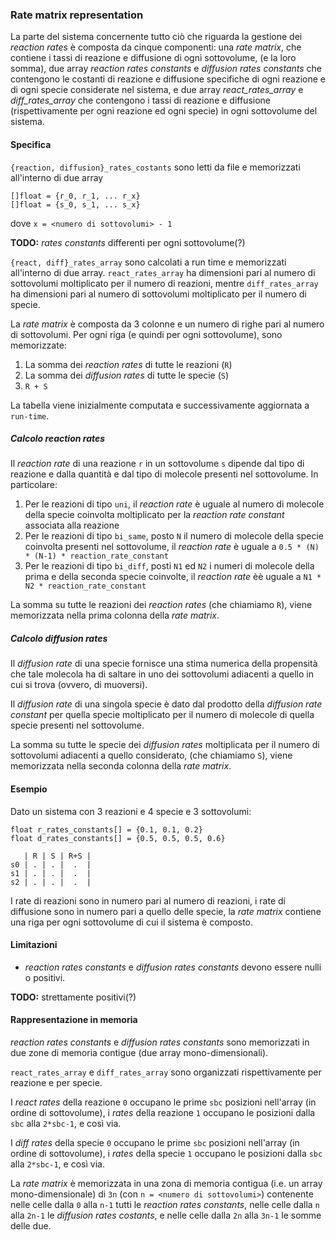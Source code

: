 ### Rate matrix representation 

La parte del sistema concernente tutto ciò che riguarda
la gestione dei *reaction rates* è composta da cinque
componenti: una *rate matrix*, che contiene i tassi di
reazione e diffusione di ogni sottovolume, (e la loro
somma), due array *reaction rates constants* e
*diffusion rates constants* che contengono le costanti
di reazione e diffusione specifiche di ogni reazione e
di ogni specie considerate nel sistema, e due array
*react_rates_array* e *diff_rates_array* che contengono
i tassi di reazione e diffusione (rispettivamente per ogni
reazione ed ogni specie) in ogni sottovolume del sistema.

#### Specifica 

`{reaction, diffusion}_rates_costants` sono letti da file e
memorizzati all'interno di due array

    []float = {r_0, r_1, ... r_x}
    []float = {s_0, s_1, ... s_x}

dove `x = <numero di sottovolumi> - 1`

**TODO:** *rates constants* differenti per ogni sottovolume(?)

`{react, diff}_rates_array` sono calcolati a run time e memorizzati
all'interno di due array. `react_rates_array` ha dimensioni pari
al numero di sottovolumi moltiplicato per il numero di reazioni,
mentre `diff_rates_array` ha dimensioni pari al numero di sottovolumi
moltiplicato per il numero di specie.

La *rate matrix* è composta da 3 colonne e un numero di righe pari
al numero di sottovolumi. Per ogni riga (e quindi per ogni sottovolume),
sono memorizzate:

1. La somma dei *reaction rates* di tutte le reazioni (`R`)
2. La somma dei *diffusion rates* di tutte le specie (`S`)
3. `R + S`

La tabella viene inizialmente computata e successivamente aggiornata
a `run-time`.

##### Calcolo reaction rates

Il *reaction rate* di una reazione `r` in un sottovolume
`s` dipende dal tipo di reazione e dalla quantità e dal tipo di molecole
presenti nel sottovolume. In particolare:

1. Per le reazioni di tipo `uni`, il *reaction rate* è uguale al numero
di molecole della specie coinvolta moltiplicato per la *reaction rate constant*
associata alla reazione
2. Per le reazioni di tipo `bi_same`, posto `N` il numero di molecole della
specie coinvolta presenti nel sottovolume, il *reaction rate* è uguale a
`0.5 * (N) * (N-1) * reaction_rate_constant`
3. Per le reazioni di tipo `bi_diff`, posti `N1` ed `N2` i numeri di molecole
della prima e della seconda specie coinvolte, il *reaction rate* èè uguale a
`N1 * N2 * reaction_rate_constant`

La somma su tutte le reazioni dei *reaction rates* (che chiamiamo `R`), viene
memorizzata nella prima colonna della *rate matrix*.

##### Calcolo diffusion rates

Il *diffusion rate* di una specie fornisce una stima numerica della propensità
che tale molecola ha di saltare in uno dei sottovolumi adiacenti a quello in
cui si trova (ovvero, di muoversi).

Il *diffusion rate* di una singola specie è dato dal prodotto della
*diffusion rate constant* per quella specie moltiplicato per il numero
di molecole di quella specie presenti nel sottovolume.

La somma su tutte le specie dei *diffusion rates* moltiplicata per il numero
di sottovolumi adiacenti a quello considerato, (che chiamiamo `S`), viene
memorizzata nella seconda colonna della *rate matrix*.


#### Esempio

Dato un sistema con 3 reazioni e 4 specie e 3 sottovolumi:

    float r_rates_constants[] = {0.1, 0.1, 0.2}
    float d_rates_constants[] = {0.5, 0.5, 0.5, 0.6}

       | R | S | R+S |
    s0 | . | . |  .  |
    s1 | . | . |  .  |
    s2 | . | . |  .  |

I rate di reazioni sono in numero pari al numero di reazioni, i
rate di diffusione sono in numero pari a quello delle specie,
la *rate matrix* contiene una riga per ogni sottovolume di cui il
sistema è composto.

#### Limitazioni

- *reaction rates constants* e *diffusion rates constants*
devono essere nulli o positivi.

**TODO:** strettamente positivi(?)

#### Rappresentazione in memoria

*reaction rates constants* e *diffusion rates constants* sono memorizzati in due
zone di memoria contigue (due array mono-dimensionali).

`react_rates_array` e `diff_rates_array` sono organizzati rispettivamente per
reazione e per specie.

I *react rates* della reazione `0` occupano le prime `sbc`
posizioni nell'array (in ordine di sottovolume), i *rates* della reazione `1`
occupano le posizioni dalla `sbc` alla `2*sbc-1`, e così via.

I *diff rates* della specie `0` occupano le prime `sbc`
posizioni nell'array (in ordine di sottovolume), i *rates* della specie `1`
occupano le posizioni dalla `sbc` alla `2*sbc-1`, e così via.

La *rate matrix* è memorizzata in una zona di memoria contigua
(i.e. un array mono-dimensionale) di `3n` (con `n = <numero di sottovolumi>`)
contenente nelle celle dalla `0` alla `n-1` tutti le *reaction rates constants*,
nelle celle dalla `n` alla `2n-1` le *diffusion rates costants*, e nelle
celle dalla `2n` alla `3n-1` le somme delle due.

